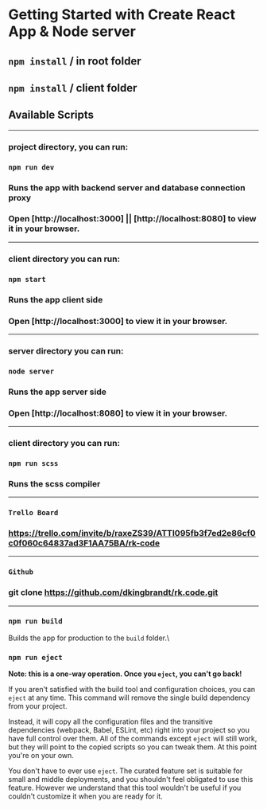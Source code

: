 

# Getting Started with Create React App & Node server
## `npm install` / in root folder
## `npm install` / client folder



## Available Scripts

---------------------------------------------------------------------
### project directory, you can run:

### `npm run dev`

### Runs the app with backend server and database connection proxy

### Open [http://localhost:3000] || [http://localhost:8080] to view it in your browser.

---------------------------------------------------------------------
### client directory you can run:

### `npm start`

### Runs the app client side 

### Open [http://localhost:3000] to view it in your browser.

---------------------------------------------------------------------
### server directory you can run:

### `node server`

### Runs the app server side 

### Open [http://localhost:8080] to view it in your browser.

---------------------------------------------------------------------
### client directory you can run:

### `npm run scss`

### Runs the scss compiler 
---------------------------------------------------------------------
### `Trello Board`

### https://trello.com/invite/b/raxeZS39/ATTI095fb3f7ed2e86cf0c0f060c64837ad3F1AA75BA/rk-code
---------------------------------------------------------------------
### `Github`

### git clone https://github.com/dkingbrandt/rk.code.git

---------------------------------------------------------------------

### `npm run build`

Builds the app for production to the `build` folder.\


### `npm run eject`

**Note: this is a one-way operation. Once you `eject`, you can't go back!**

If you aren't satisfied with the build tool and configuration choices, you can `eject` at any time. This command will remove the single build dependency from your project.

Instead, it will copy all the configuration files and the transitive dependencies (webpack, Babel, ESLint, etc) right into your project so you have full control over them. All of the commands except `eject` will still work, but they will point to the copied scripts so you can tweak them. At this point you're on your own.

You don't have to ever use `eject`. The curated feature set is suitable for small and middle deployments, and you shouldn't feel obligated to use this feature. However we understand that this tool wouldn't be useful if you couldn't customize it when you are ready for it.

